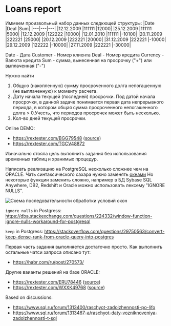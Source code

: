 # Loans report

Иммеем произвольный набор данных следкющей структуры:
|Date |Deal |Sum|
|---|---|---|
|12.12.2009 |111111 |12000|
|25.12.2009 |111111 |5000|
|12.12.2009 |122222 |10000|
|12.01.2010 |111111 |-10100|
|20.11.2009 |222221 |25000|
|20.12.2009 |222221 |20000|
|31.12.2009 |222221 |-10000|
|29.12.2009 |122222 |-10000|
|27.11.2009 |222221 |-30000|

Date - Дата
Customer - Номер клиента
Deal - Номер кредита
Currency - Валюта кредита
Sum - сумма, вынесенная на просрочку ("+") или выплаченная ("-")

Нужно найти
1. Общую (накопленную) сумму просроченного долга непогашенную (не выплаченную) к моменту расчета.
2. Дату начала текущей (последней) просрочки. Под датой начала просрочки, в данной задаче понимается первая дата непрерывного периода, в котором общая сумма просроченного непогашенного долга > 0.Учесть, что периодов просрочек может быть несколько.
3. Кол-во дней текущей просрочки.

Online DEMO:
* https://rextester.com/BGG79548 ([source](https://github.com/ink-ru/loans_sql/blob/master/oracle3.sql))
* https://rextester.com/TGCV48872 

Изначально стояла цель выполнить задания без использования временных таблиц и хранимых процедур.

Написать реализацию на PostgreSQL несколько сложнее чем на ORACLE. Чать синтаксического сахара нужно заменять [окнами](https://habr.com/ru/post/268983/) Но некоторые функции заменить сложно, например в БД Sybase SQL Anywhere, DB2, Redshift и Oracle можно использовать лексему "IGNORE NULLS".

![Схема последовательности обработки условий окон](https://www.sqlite.org/images/syntax/frame-spec.gif)

`ignore nulls` in Postgress:
https://dba.stackexchange.com/questions/224332/window-function-ignore-nulls-workaround-for-postgresql

`keep` in Postgress:
https://stackoverflow.com/questions/29750563/convert-keep-dense-rank-from-oracle-query-into-postgres

Первая часть задания выполняется достаточно просто. Как выполнить остальные чатси запроса описано тут:
* https://habr.com/ru/post/270573/


Другие ваианты решений на базе ORACLE:
* https://rextester.com/ERU78446 ([source](https://github.com/ink-ru/loans_sql/blob/master/oracle2.sql))
* https://rextester.com/WXXK49768 ([source](https://github.com/ink-ru/loans_sql/blob/master/oracle.sql))

Based on discussions:
* https://www.sql.ru/forum/1313400/raschyot-zadolzhennosti-po-lifo
* https://www.sql.ru/forum/1313467-a/raschyot-daty-vozniknoveniya-zadolzhennosti-t-sql
